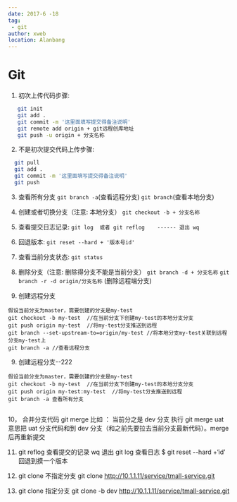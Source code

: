 ```yaml
---
date: 2017-6 -18
tag: 
 - git
author: xweb
location: Alanbang
---
```

# Git
1. 初次上传代码步骤:
```sh
   git init      
   git add .      
   git commit -m '这里面填写提交得备注说明'
   git remote add origin + git远程创库地址
   git push -u origin + 分支名称
```
2. 不是初次提交代码上传步骤:
```sh
  git pull
  git add .
  git commit -m '这里面填写提交得备注说明'
  git push
```

3. 查看所有分支
`git branch -a`(查看远程分支)
`git branch`(查看本地分支)

4. 创建或者切换分支（注意: 本地分支）
`git checkout -b + 分支名称`  

5. 查看提交日志记录:
 `git log  或者 git reflog    ------ 退出 wq` 

6. 回退版本:
`git reset --hard + '版本号id' `

7. 查看当前分支状态:
`git status`

8. 删除分支（注意: 删除得分支不能是当前分支）
`git branch -d + 分支名称`
`git branch -r -d origin/分支名称` (删除远程端分支)

9. 创建远程分支
```
假设当前分支为master，需要创建的分支是my-test
git checkout -b my-test  //在当前分支下创建my-test的本地分支分支
git push origin my-test  //将my-test分支推送到远程
git branch --set-upstream-to=origin/my-test //将本地分支my-test关联到远程分支my-test上   
git branch -a //查看远程分支 

```

9. 创建远程分支--222
```
假设当前分支为master，需要创建的分支是my-test
git checkout -b my-test  //在当前分支下创建my-test的本地分支分支
git push origin my-test:my-test  //将my-test分支推送到远程
git branch -a 查看所有分支   


```

10， 合并分支代码
    git merge
	比如 ： 当前分之是 dev 分支    执行  git merge uat  意思把 uat 分支代码和到 dev 分支（和之前先要拉去当前分支最新代码）。merge 后再重新提交


11. git reflog
   查看提交的记录
wq 退出
 git log
查看日志
$ git reset --hard +‘id'
回退到摸一个版本



10. git clone 不指定分支
   git clone  http://10.1.1.11/service/tmall-service.git

11. git clone 指定分支
   git clone -b dev http://10.1.1.11/service/tmall-service.git